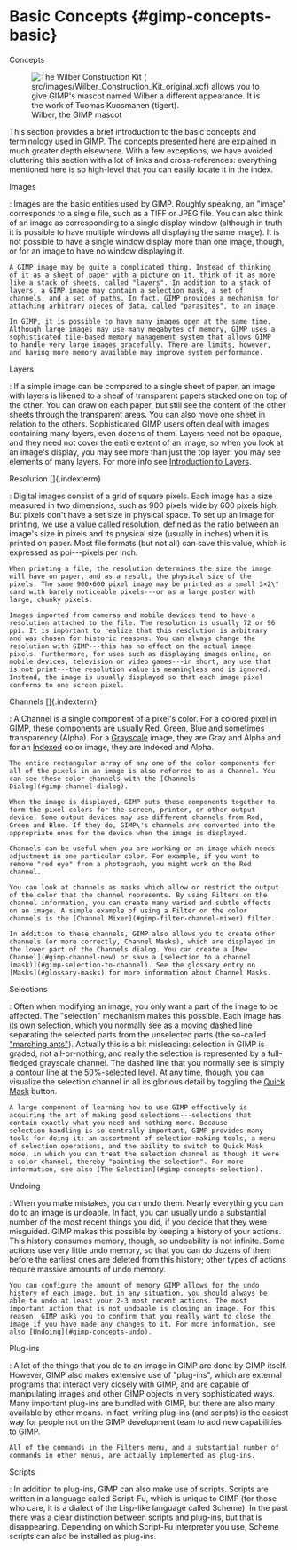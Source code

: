# Basic Concepts {#gimp-concepts-basic}

Concepts

<figure>
<img src="images/using/wilber.png"
alt="The Wilber Construction Kit ( src/images/Wilber_Construction_Kit_original.xcf) allows you to give GIMP&#39;s mascot named Wilber a different appearance. It is the work of Tuomas Kuosmanen (tigert)." />
<figcaption>Wilber, the GIMP mascot</figcaption>
</figure>

This section provides a brief introduction to the basic concepts and
terminology used in GIMP. The concepts presented here are explained in
much greater depth elsewhere. With a few exceptions, we have avoided
cluttering this section with a lot of links and cross-references:
everything mentioned here is so high-level that you can easily locate it
in the index.

Images

:   Images are the basic entities used by GIMP. Roughly speaking, an
    "image" corresponds to a single file, such as a TIFF or JPEG file.
    You can also think of an image as corresponding to a single display
    window (although in truth it is possible to have multiple windows
    all displaying the same image). It is not possible to have a single
    window display more than one image, though, or for an image to have
    no window displaying it.

    A GIMP image may be quite a complicated thing. Instead of thinking
    of it as a sheet of paper with a picture on it, think of it as more
    like a stack of sheets, called "layers". In addition to a stack of
    layers, a GIMP image may contain a selection mask, a set of
    channels, and a set of paths. In fact, GIMP provides a mechanism for
    attaching arbitrary pieces of data, called "parasites", to an image.

    In GIMP, it is possible to have many images open at the same time.
    Although large images may use many megabytes of memory, GIMP uses a
    sophisticated tile-based memory management system that allows GIMP
    to handle very large images gracefully. There are limits, however,
    and having more memory available may improve system performance.

Layers

:   If a simple image can be compared to a single sheet of paper, an
    image with layers is likened to a sheaf of transparent papers
    stacked one on top of the other. You can draw on each paper, but
    still see the content of the other sheets through the transparent
    areas. You can also move one sheet in relation to the others.
    Sophisticated GIMP users often deal with images containing many
    layers, even dozens of them. Layers need not be opaque, and they
    need not cover the entire extent of an image, so when you look at an
    image\'s display, you may see more than just the top layer: you may
    see elements of many layers. For more info see [Introduction to
    Layers](#gimp-concepts-layers).

Resolution []{.indexterm}

:   Digital images consist of a grid of square pixels. Each image has a
    size measured in two dimensions, such as 900 pixels wide by 600
    pixels high. But pixels don\'t have a set size in physical space. To
    set up an image for printing, we use a value called resolution,
    defined as the ratio between an image\'s size in pixels and its
    physical size (usually in inches) when it is printed on paper. Most
    file formats (but not all) can save this value, which is expressed
    as ppi---pixels per inch.

    When printing a file, the resolution determines the size the image
    will have on paper, and as a result, the physical size of the
    pixels. The same 900×600 pixel image may be printed as a small 3×2\"
    card with barely noticeable pixels---or as a large poster with
    large, chunky pixels.

    Images imported from cameras and mobile devices tend to have a
    resolution attached to the file. The resolution is usually 72 or 96
    ppi. It is important to realize that this resolution is arbitrary
    and was chosen for historic reasons. You can always change the
    resolution with GIMP---this has no effect on the actual image
    pixels. Furthermore, for uses such as displaying images online, on
    mobile devices, television or video games---in short, any use that
    is not print---the resolution value is meaningless and is ignored.
    Instead, the image is usually displayed so that each image pixel
    conforms to one screen pixel.

Channels []{.indexterm}

:   A Channel is a single component of a pixel\'s color. For a colored
    pixel in GIMP, these components are usually Red, Green, Blue and
    sometimes transparency (Alpha). For a
    [Grayscale](#glossary-graylevel) image, they are Gray and Alpha and
    for an [Indexed](#glossary-indexedcolors) color image, they are
    Indexed and Alpha.

    The entire rectangular array of any one of the color components for
    all of the pixels in an image is also referred to as a Channel. You
    can see these color channels with the [Channels
    Dialog](#gimp-channel-dialog).

    When the image is displayed, GIMP puts these components together to
    form the pixel colors for the screen, printer, or other output
    device. Some output devices may use different channels from Red,
    Green and Blue. If they do, GIMP\'s channels are converted into the
    appropriate ones for the device when the image is displayed.

    Channels can be useful when you are working on an image which needs
    adjustment in one particular color. For example, if you want to
    remove "red eye" from a photograph, you might work on the Red
    channel.

    You can look at channels as masks which allow or restrict the output
    of the color that the channel represents. By using Filters on the
    channel information, you can create many varied and subtle effects
    on an image. A simple example of using a Filter on the color
    channels is the [Channel Mixer](#gimp-filter-channel-mixer) filter.

    In addition to these channels, GIMP also allows you to create other
    channels (or more correctly, Channel Masks), which are displayed in
    the lower part of the Channels dialog. You can create a [New
    Channel](#gimp-channel-new) or save a [selection to a channel
    (mask)](#gimp-selection-to-channel). See the glossary entry on
    [Masks](#glossary-masks) for more information about Channel Masks.

Selections

:   Often when modifying an image, you only want a part of the image to
    be affected. The "selection" mechanism makes this possible. Each
    image has its own selection, which you normally see as a moving
    dashed line separating the selected parts from the unselected parts
    (the so-called ["marching ants"](#glossary-marching-ants)). Actually
    this is a bit misleading: selection in GIMP is graded, not
    all-or-nothing, and really the selection is represented by a
    full-fledged grayscale channel. The dashed line that you normally
    see is simply a contour line at the 50%-selected level. At any time,
    though, you can visualize the selection channel in all its glorious
    detail by toggling the [Quick
    Mask](#gimp-image-window-quick-mask-button) button.

    A large component of learning how to use GIMP effectively is
    acquiring the art of making good selections---selections that
    contain exactly what you need and nothing more. Because
    selection-handling is so centrally important, GIMP provides many
    tools for doing it: an assortment of selection-making tools, a menu
    of selection operations, and the ability to switch to Quick Mask
    mode, in which you can treat the selection channel as though it were
    a color channel, thereby "painting the selection". For more
    information, see also [The Selection](#gimp-concepts-selection).

Undoing

:   When you make mistakes, you can undo them. Nearly everything you can
    do to an image is undoable. In fact, you can usually undo a
    substantial number of the most recent things you did, if you decide
    that they were misguided. GIMP makes this possible by keeping a
    history of your actions. This history consumes memory, though, so
    undoability is not infinite. Some actions use very little undo
    memory, so that you can do dozens of them before the earliest ones
    are deleted from this history; other types of actions require
    massive amounts of undo memory.

    You can configure the amount of memory GIMP allows for the undo
    history of each image, but in any situation, you should always be
    able to undo at least your 2-3 most recent actions. The most
    important action that is not undoable is closing an image. For this
    reason, GIMP asks you to confirm that you really want to close the
    image if you have made any changes to it. For more information, see
    also [Undoing](#gimp-concepts-undo).

Plug-ins

:   A lot of the things that you do to an image in GIMP are done by GIMP
    itself. However, GIMP also makes extensive use of "plug-ins", which
    are external programs that interact very closely with GIMP, and are
    capable of manipulating images and other GIMP objects in very
    sophisticated ways. Many important plug-ins are bundled with GIMP,
    but there are also many available by other means. In fact, writing
    plug-ins (and scripts) is the easiest way for people not on the GIMP
    development team to add new capabilities to GIMP.

    All of the commands in the Filters menu, and a substantial number of
    commands in other menus, are actually implemented as plug-ins.

Scripts

:   In addition to plug-ins, GIMP can also make use of scripts. Scripts
    are written in a language called Script-Fu, which is unique to GIMP
    (for those who care, it is a dialect of the Lisp-like language
    called Scheme). In the past there was a clear distinction between
    scripts and plug-ins, but that is disappearing. Depending on which
    Script-Fu interpreter you use, Scheme scripts can also be installed
    as plug-ins.
